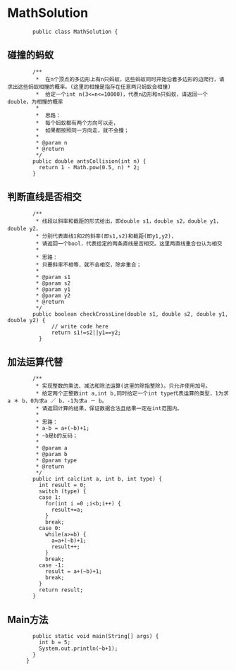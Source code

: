 
#        MathSolution

            public class MathSolution {

##        碰撞的蚂蚁

            /**
             *  在n个顶点的多边形上有n只蚂蚁，这些蚂蚁同时开始沿着多边形的边爬行，请求出这些蚂蚁相撞的概率。(这里的相撞是指存在任意两只蚂蚁会相撞)
             *  给定一个int n(3<=n<=10000)，代表n边形和n只蚂蚁，请返回一个double，为相撞的概率
             * 
             *  思路：
             *  每个蚂蚁都有两个方向可以走，
             *  如果都按照同一方向走，就不会撞；
             * 
             * @param n
             * @return
             */
            public double antsCollision(int n) {
              return 1 - Math.pow(0.5, n) * 2;
            }
            
##       判断直线是否相交

            /**
             * 线段以斜率和截距的形式给出，即double s1，double s2，double y1，double y2，
             * 分别代表直线1和2的斜率(即s1,s2)和截距(即y1,y2)，
             * 请返回一个bool，代表给定的两条直线是否相交。这里两直线重合也认为相交
             * 
             * 思路：
             * 只要斜率不相等，就不会相交，除非重合；
             * 
             * @param s1
             * @param s2
             * @param y1
             * @param y2
             * @return
             */
            public boolean checkCrossLine(double s1, double s2, double y1, double y2) {
                  // write code here
                  return s1!=s2||y1==y2;
              }
              
##        加法运算代替              

            /**
             * 实现整数的乘法、减法和除法运算(这里的除指整除)。只允许使用加号。
             * 给定两个正整数int a,int b,同时给定一个int type代表运算的类型，1为求a ＊ b，0为求a ／ b，-1为求a － b。
             * 请返回计算的结果，保证数据合法且结果一定在int范围内。
             * 
             * 思路：
             * a-b = a+(~b)+1;
             * ~b是b的反码；
             * 
             * @param a
             * @param b
             * @param type
             * @return
             */	
            public int calc(int a, int b, int type) {
              int result = 0;
              switch (type) {
              case 1:
                for(int i =0 ;i<b;i++) {
                  result+=a;
                }
                break;
              case 0:
                while(a>=b) {
                  a=a+(~b)+1;
                  result++;
                }
                break;
              case -1:
                result = a+(~b)+1;
                break;
              }
              return result;
            }

##     Main方法

            public static void main(String[] args) {
              int b = 5;
              System.out.println(~b+1);
            }
          }
